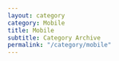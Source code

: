```yaml
---
layout: category
category: Mobile
title: Mobile
subtitle: Category Archive
permalink: "/category/mobile"
---
```

